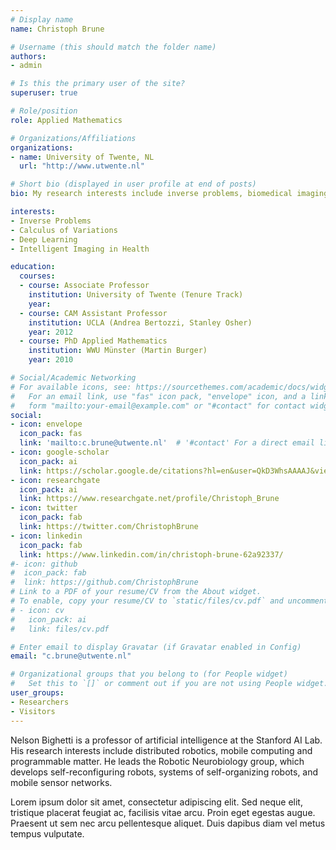 ```yaml
---
# Display name
name: Christoph Brune

# Username (this should match the folder name)
authors:
- admin

# Is this the primary user of the site?
superuser: true

# Role/position
role: Applied Mathematics

# Organizations/Affiliations
organizations:
- name: University of Twente, NL
  url: "http://www.utwente.nl"

# Short bio (displayed in user profile at end of posts)
bio: My research interests include inverse problems, biomedical imaging and deep learning.

interests:
- Inverse Problems
- Calculus of Variations
- Deep Learning
- Intelligent Imaging in Health

education:
  courses:
  - course: Associate Professor
    institution: University of Twente (Tenure Track)
    year:
  - course: CAM Assistant Professor
    institution: UCLA (Andrea Bertozzi, Stanley Osher)
    year: 2012
  - course: PhD Applied Mathematics
    institution: WWU Münster (Martin Burger)
    year: 2010

# Social/Academic Networking
# For available icons, see: https://sourcethemes.com/academic/docs/widgets/#icons
#   For an email link, use "fas" icon pack, "envelope" icon, and a link in the
#   form "mailto:your-email@example.com" or "#contact" for contact widget.
social:
- icon: envelope
  icon_pack: fas
  link: 'mailto:c.brune@utwente.nl'  # '#contact' For a direct email link, use "mailto:test@example.org".
- icon: google-scholar
  icon_pack: ai
  link: https://scholar.google.de/citations?hl=en&user=QkD3WhsAAAAJ&view_op=list_works&sortby=pubdate
- icon: researchgate
  icon_pack: ai
  link: https://www.researchgate.net/profile/Christoph_Brune
- icon: twitter
  icon_pack: fab
  link: https://twitter.com/ChristophBrune
- icon: linkedin
  icon_pack: fab
  link: https://www.linkedin.com/in/christoph-brune-62a92337/
#- icon: github
#  icon_pack: fab
#  link: https://github.com/ChristophBrune
# Link to a PDF of your resume/CV from the About widget.
# To enable, copy your resume/CV to `static/files/cv.pdf` and uncomment the lines below.  
# - icon: cv
#   icon_pack: ai
#   link: files/cv.pdf

# Enter email to display Gravatar (if Gravatar enabled in Config)
email: "c.brune@utwente.nl"

# Organizational groups that you belong to (for People widget)
#   Set this to `[]` or comment out if you are not using People widget.  
user_groups:
- Researchers
- Visitors
---
```


Nelson Bighetti is a professor of artificial intelligence at the Stanford AI Lab. His research interests include distributed robotics, mobile computing and programmable matter. He leads the Robotic Neurobiology group, which develops self-reconfiguring robots, systems of self-organizing robots, and mobile sensor networks. 

Lorem ipsum dolor sit amet, consectetur adipiscing elit. Sed neque elit, tristique placerat feugiat ac, facilisis vitae arcu. Proin eget egestas augue. Praesent ut sem nec arcu pellentesque aliquet. Duis dapibus diam vel metus tempus vulputate.
